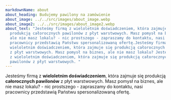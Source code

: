 ```yaml
---
markdownName: about
about_heading: Budujemy pawilony na zamówienie
about_image: ../../src/images/about_image.webp
about_image2: ../../src/images/about_image2.webp
about_text: "Jesteśmy firmą z wieloletnim doświadczeniem, która zajmuje się
  produkcją całorocznych pawilonów z płyt warstwowych. Masz pomysł na biznes,
  ale nie masz lokalu? - nic prostszego - zapraszamy do kontaktu, nasi
  pracownicy przedstawią Państwu spersonalizowaną ofertę.Jesteśmy firmą z
  wieloletnim doświadczeniem, która zajmuje się produkcją całorocznych pawilonów
  z płyt warstwowych. Masz pomysł na biznes, ale nie masz lokalu? Jesteśmy firmą
  z wieloletnim doświadczeniem, która zajmuje się produkcją całorocznych
  pawilonów z płyt warstwowych. "
---
```

Jesteśmy firmą z **wieloletnim doświadczeniem**, która zajmuje się produkcją **całorocznych pawilonów** z płyt warstwowych. Masz pomysł na biznes, ale nie masz lokalu? - nic prostszego - zapraszamy do kontaktu, nasi pracownicy przedstawią Państwu spersonalizowaną ofertę. 
